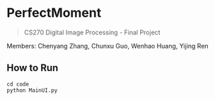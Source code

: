 # PerfectMoment

> CS270 Digital Image Processing - Final Project

Members: Chenyang Zhang, Chunxu Guo, Wenhao Huang, Yijing Ren



## How to Run

```
cd code
python MainUI.py
```

